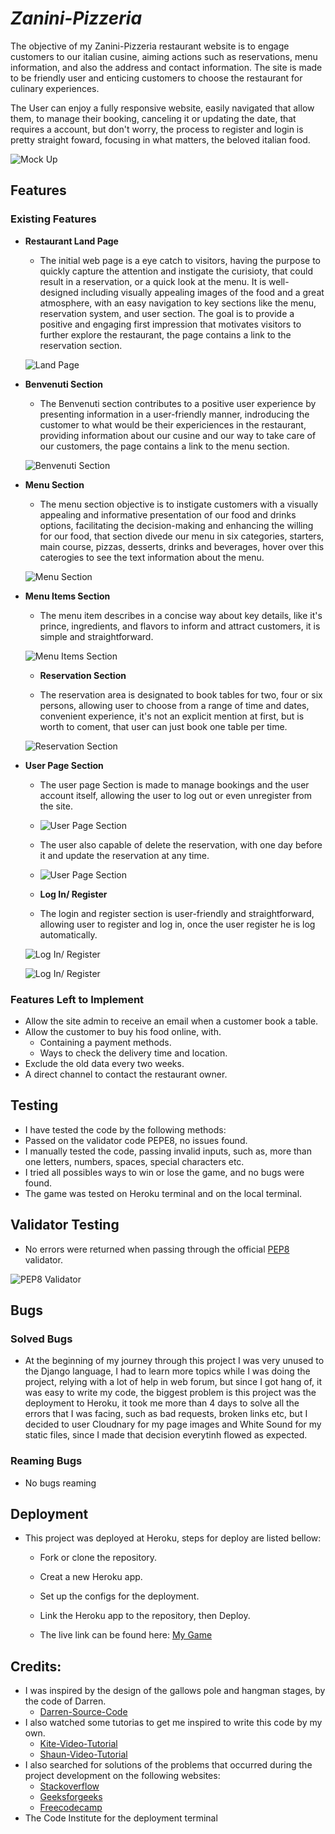 # _Zanini-Pizzeria_

The objective of my Zanini-Pizzeria restaurant website is to engage customers to our italian cusine, aiming actions such as reservations, menu information, and also the address and contact information. The site is made to be friendly user and enticing customers to choose the restaurant for culinary experiences.

The User can enjoy a fully responsive website, easily navigated that allow them, to manage their booking, canceling it or updating the date, that requires a account, but don't worry, the process to register and login is pretty straight foward, focusing in what matters, the beloved italian food.







  ![Mock Up](/readme-images/Mockup.png)

## Features

### Existing Features

- __Restaurant Land Page__
 
  - The initial web page is a eye catch to visitors, having the purpose to quickly capture the attention and instigate the curisioty, that could result in a reservation, or a quick look at the menu. It is well-designed including visually appealing images of the food and a great atmosphere, with an easy navigation to key sections like the menu, reservation system, and user section. The goal is to provide a positive and engaging first impression that motivates visitors to further explore the restaurant, the page contains a link to the reservation section.


  ![Land Page](/img/land-page.png)

- __Benvenuti Section__
 
  - The Benvenuti section contributes to a positive user experience by presenting information in a user-friendly manner, indroducing the customer to what would be their expericiences in the restaurant, providing information about our cusine and our way to take care of our customers, the page contains a link to the menu section.

  ![Benvenuti Section](/img/b-section.png)

- __Menu Section__

  - The menu section objective is to instigate customers with a visually appealing and informative presentation of our food and drinks options, facilitating the decision-making and enhancing the willing for our food, that section divede our menu in six categories, starters, main course, pizzas, desserts, drinks and beverages, hover over this caterogies to see the text information about the menu.

  ![Menu Section](/img/menu.png)

- __Menu Items Section__
 
  - The menu item describes in a concise way about key details, like it's prince, ingredients, and flavors to inform and attract customers, it is simple and straightforward.

  ![Menu Items Section](/img/m-i.png)

  - __Reservation Section__
 
  - The reservation area is designated to book tables for two, four or six persons, allowing user to choose from a range of time and dates, convenient experience, it's not an explicit mention at first, but is worth to coment, that user can just book one table per time.

  ![Reservation Section](/img/reservation.png)

- __User Page Section__
 
  - The user page Section is made to manage bookings and the user account itself, allowing the user to log out or even unregister from the site.
    
  - ![User Page Section](/img/account.png)
    
  - The user also capable of delete the reservation, with one day before it and update the reservation at any time.
    
  - ![User Page Section](/img/u-booking.png)

  - __Log In/ Register__
 
  - The login and register section is user-friendly and straightforward, allowing user to register and log in, once the user register he is log automatically.

  ![Log In/ Register](/img/login.png)

  ![Log In/ Register](/img/register.png)

### Features Left to Implement

  - Allow the site admin to receive an email when a customer book a table.
  - Allow the customer to buy his food online, with.
    - Containing a payment methods.
    - Ways to check the delivery time and location.
  - Exclude the old data every two weeks.
  - A direct channel to contact the restaurant owner.
    

## Testing

  - I have tested the code by the following methods:
  - Passed on the validator code PEPE8, no issues found.
  - I manually tested the code, passing invalid inputs, such as, more than one letters, numbers, spaces, special characters etc.
  - I tried all possibles ways to win or lose the game, and no bugs were found.
  - The game was tested on Heroku terminal and on the local terminal.

## Validator Testing

  - No errors were returned when passing through the official [PEP8](https://pep8ci.herokuapp.com/) validator.

  ![PEP8 Validator](/assets/images/PEP8.png)

## Bugs

### Solved Bugs

  - At the beginning of my journey through this project I was very unused to the Django language, I had to learn more topics while I was doing the project, relying with a lot of help in web forum, but since I got  hang of, it was easy to write my code, the biggest problem is this project was the deployment to Heroku, it took me more than 4 days to solve all the errors that I was facing, such as bad requests, broken links etc, but I decided to user Cloudnary for my page images and White Sound for my static files, since I made that decision everytinh flowed as expected.

### Reaming Bugs
  
  - No bugs reaming

## Deployment

  - This project was deployed at Heroku, steps for deploy are listed bellow:
    - Fork or clone the repository.
    - Creat a new Heroku app.
    - Set up the configs for the deployment.
    - Link the Heroku app to the repository, then Deploy.

    - The live link can be found here: [My Game](https://hangmanos-42ee37923464.herokuapp.com/)

## Credits:

  - I was inspired by the design of the gallows pole and hangman stages, by the code of Darren.
    - [Darren-Source-Code](https://gist.github.com/lupinetti/8f89e5f33750aa7c91c3)
  - I also watched some tutorias to get me inspired to write this code by my own.
    - [Kite-Video-Tutorial](https://www.youtube.com/watch?time_continue=4&v=m4nEnsavl6w&embeds_referring_euri=https%3A%2F%2Fwww.google.com%2Fsearch%3Fq%3Dhangman%2Bpython%26sxsrf%3DAB5stBhnXzgtckX52y8XSx9C0_G0PC5iTQ%253A1688506312853%26ei%3DyI-kZL_dM7KYhbIPxIaPs&source_ve_path=MjM4NTE&feature=emb_title)
    - [Shaun-Video-Tutorial](https://www.google.com/search?q=hangman+python&sxsrf=AB5stBhnXzgtckX52y8XSx9C0_G0PC5iTQ%3A1688506312853&ei=yI-kZL_dM7KYhbIPxIaPsAE&ved=0ahUKEwi_4emXgPb_AhUyTEEAHUTDAxYQ4dUDCBA&uact=5&oq=hangman+python&gs_lcp=Cgxnd3Mtd2l6LXNlcnAQAzIHCCMQigUQJzIICAAQgAQQywEyCAgAEIAEEMsBMggIABCABBDLATIICAAQgAQQywEyCAgAEIAEEMsBMggIABCABBDLATIICAAQgAQQywEyCAgAEIAEEMsBMggIABCABBDLAToECAAQRzoKCAAQRxDWBBCwAzoECCMQJzoICC4QgAQQywFKBAhBGABQjRBYgBZg5hZoAXABeACAAVaIAa4DkgEBN5gBAKABAcABAcgBCA&sclient=gws-wiz-serp#fpstate=ive&vld=cid:fee61799,vid:pFvSb7cb_Us)
  - I also searched for solutions of the problems that occurred during the project development on the following websites:
    - [Stackoverflow](https://stackoverflow.com/)
    - [Geeksforgeeks](https://www.geeksforgeeks.org/)
    - [Freecodecamp](https://www.freecodecamp.org/news)
  - The Code Institute for the deployment terminal
